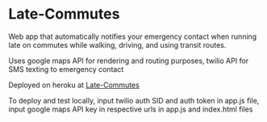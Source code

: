 # Late-Commutes
Web app that automatically notifies your emergency contact when running late on commutes while walking, driving, and using transit routes. 

Uses google maps API for rendering and routing purposes, twilio API for SMS texting to emergency contact

Deployed on heroku at <a href="https://rocky-citadel-10471.herokuapp.com/app">Late-Commutes</a>

To deploy and test locally, input twilio auth SID and auth token in app.js file, input google maps API key in respective urls in app.js and index.html files



